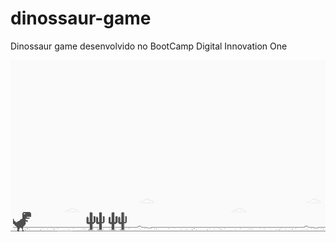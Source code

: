 # dinossaur-game
 Dinossaur game desenvolvido no BootCamp Digital Innovation One 

 <img src="img/preview.jpg">